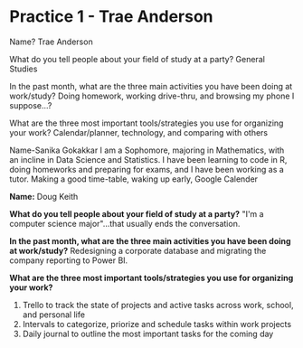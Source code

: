 # Practice 1 - Trae Anderson
Name?
Trae Anderson

What do you tell people about your field of study at a party?
General Studies

In the past month, what are the three main activities you have been doing at work/study?
Doing homework, working drive-thru, and browsing my phone I suppose...?

What are the three most important tools/strategies you use for organizing your work?
Calendar/planner, technology, and comparing with others


Name-Sanika Gokakkar
I am a Sophomore, majoring in Mathematics, with an incline in Data Science and Statistics.
I have been learning to code in R, doing homeworks and preparing for exams, and I have been working as a tutor.
Making a good time-table, waking up early, Google Calender


**Name:** Doug Keith

**What do you tell people about your field of study at a party?** "I'm a computer science major"...that usually ends the conversation.

**In the past month, what are the three main activities you have been doing at work/study?** Redesigning a corporate database and migrating the company reporting to Power BI.

**What are the three most important tools/strategies you use for organizing your work?**
1. Trello to track the state of projects and active tasks across work, school, and personal life
2. Intervals to categorize, priorize and schedule tasks within work projects
3. Daily journal to outline the most important tasks for the coming day
